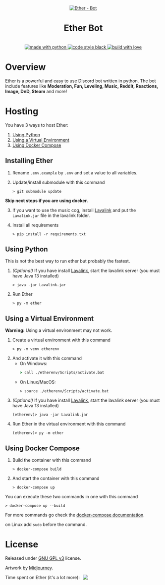 <div align="center">
   <br>
      <a href="https://github.com/Ether-DiscordBot/">
         <img src="https://i.imgur.com/OCnNAsO.png" alt="Ether - Bot">
      </a>
      <br>
      <h1>Ether Bot</h1>
      <br>
</div>

<div align="center">
   <a href="https://python.org">
      <img src="https://forthebadge.com/images/badges/made-with-python.svg" alt="made with python">
   </a>
   <a href="https://github.com/psf/black">
      <img src="https://forthebadge.com/generator/?plabel=Code+style&slabel=black&sbg=%23000000&pbg=%23565656" alt="code style black">
   </a>
   <a href="https://www.youtube.com/watch?v=nCqucxRNSNI&">
      <img src="https://forthebadge.com/images/badges/built-with-love.svg" alt="build with love">
   </a>
</div>

# Overview

Ether is a powerful and easy to use Discord bot written in python.
The bot include features like **Moderation, Fun, Leveling, Music, Reddit, Reactions, Image, DnD, Steam** and more!

# Hosting

You have 3 ways to host Ether:

1. <a href="#using-python">Using Python</a>
2. <a href="#using-a-virtual-environment">Using a Virtual Environment</a>
3. <a href="#using-docker-compose">Using Docker Compose</a>

## Installing Ether

 1. Rename `.env.example` by `.env` and set a value to all variables.

 2. Update/install submodule with this command
    ```shell
    > git submodule update
    ```

**Skip next steps if you are using docker.**

 3. If you want to use the music cog, install [Lavalink](https://github.com/freyacodes/Lavalink) and put the `Lavalink.jar` file in the lavalink folder.

 4. Install all requirements
    ```shell
    > pip install -r requirements.txt
    ``` 

## Using Python

This is not the best way to run ether but probably the fastest.

 1. *(Optional)* If you have install [Lavalink](https://github.com/freyacodes/Lavalink), start the lavalink server (you must have Java 13 installed)
    ```shell
    > java -jar Lavalink.jar
    ```
 2. Run Ether
    ```shell
    > py -m ether
    ```

## Using a Virtual Environment

**Warning:** Using a virtual environment may not work.

 1. Create a virtual environment with this command
    ```shell
    > py -m venv etherenv
    ```
 2. And activate it with this command
    * On Windows:    
        ```bat
        > call ./etherenv/Scripts/activate.bat
        ```
    * On Linux/MacOS:
        ```shell
        > source ./etherenv/Scripts/activate.bat
        ```
 3. *(Optional)* If you have install [Lavalink](https://github.com/freyacodes/Lavalink), start the lavalink server (you must have Java 13 installed)
    ```shell
    (etherenv)> java -jar Lavalink.jar
    ```
 4. Run Ether in the virtual environment with this command
    ```shell
    (etherenv)> py -m ether
    ```

## Using Docker Compose

 1. Build the container with this command
    ```shell
    > docker-compose build
    ```
 2. And start the container with this command
    ```shell
    > docker-compose up
    ```

You can execute these two commands in one with this command
```shell
> docker-compose up --build
```

For more commands go check the [docker-compose documentation]().

on Linux add `sudo` before the command.

# License

Released under [GNU GPL v3](https://www.gnu.org/licenses/gpl-3.0.en.html) license.

Artwork by [Midjourney](https://www.midjourney.com/home/).

<div style="display:flex; gap:10px;">
Time spent on Ether (it's a lot more): <img src="https://wakatime.com/badge/user/f4edea00-8a0b-4565-ac0c-18240ac5aa36/project/f950bbed-dfa6-438e-a7c0-87d645b7718e.svg?style=for-the-badge">
</div>

